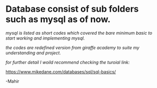 # Database consist of sub folders such as mysql as of now.

*mysql is listed as short codes which covered the bare minimum basic to start working and implementing mysql.*

*the codes are redefined version from giraffe academy to suite my understanding and project.*

*for further detail I woild recommend checking the turoial link:*

https://www.mikedane.com/databases/sql/sql-basics/


-Mahir
